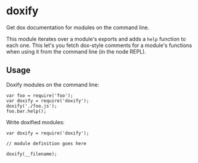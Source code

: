 doxify
======

Get dox documentation for modules on the command line.

This module iterates over a module's exports and adds a ```help```
function to each one. This let's you fetch dox-style comments
for a module's functions when using it from the command line (in
the node REPL).

Usage
-----

Doxify modules on the command line:

```
var foo = require('foo');
var doxify = require('doxify');
doxify('./foo.js');
foo.bar.help();
```

Write doxified modules:

```
var doxify = require('doxify');

// module definition goes here

doxify(__filename);
```
